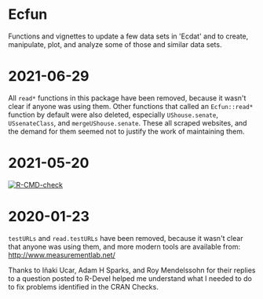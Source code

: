 # Ecfun 

Functions and vignettes to update a few data sets in 'Ecdat' and to create, manipulate, plot, and analyze some of those and similar data sets.
    
# 2021-06-29 
All `read*` functions in this package have been removed, because it wasn't clear if anyone was using them.  Other functions that called an `Ecfun::read*` function by default were also deleted, especially `UShouse.senate`, `USsenateClass`, and `mergeUShouse.senate`.  These all scraped websites, and the demand for them seemed not to justify the work of maintaining them.  

# 2021-05-20
<!-- badges: start -->
[![R-CMD-check](https://github.com/sbgraves237/Ecfun/workflows/R-CMD-check/badge.svg)](https://github.com/sbgraves237/Ecfun/actions)
<!-- badges: end -->

# 2020-01-23
`testURLs` and `read.testURLs` have been removed, 
because it wasn't clear that anyone was using them, 
and more modern tools are available from:  
http://www.measurementlab.net/

Thanks to Iñaki Ucar, Adam H Sparks, and Roy 
Mendelssohn for their replies to a question 
posted to R-Devel helped me understand what 
I needed to do to fix problems identified in 
the CRAN Checks.
